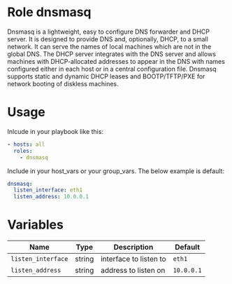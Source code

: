# Role dnsmasq

Dnsmasq is a lightweight, easy to configure DNS forwarder and DHCP server. It is designed to provide DNS and, optionally, DHCP, to a small network. It can serve the names of local machines which are not in the global DNS. The DHCP server integrates with the DNS server and allows machines with DHCP-allocated addresses to appear in the DNS with names configured either in each host or in a central configuration file. Dnsmasq supports static and dynamic DHCP leases and BOOTP/TFTP/PXE for network booting of diskless machines.

# Usage

Inlcude in your playbook like this:

```yaml
- hosts: all
  roles: 
    - dnsmasq
```
Include in your host_vars or your group_vars.
The below example is default:

```yaml
dnsmasq:
  listen_interface: eth1
  listen_address: 10.0.0.1
```

# Variables

|Name|Type|Description|Default|
|----|----|-----------|-------|
`listen_interface`|string|interface to listen to|`eth1`
`listen_address`|string|address to listen on|`10.0.0.1`





